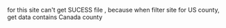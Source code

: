 for this site can't get SUCESS file , because when filter site for US county, get data contains Canada county
